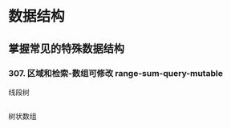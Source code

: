 # 数据结构
## 掌握常见的特殊数据结构

### 307. 区域和检索-数组可修改 range-sum-query-mutable
线段树  
```java
```
树状数组  
```java
```
